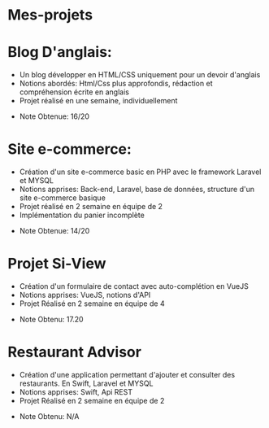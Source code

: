 # Mes-projets

# Blog D'anglais: 

* Un blog développer en HTML/CSS uniquement pour un devoir d'anglais
* Notions abordés: Html/Css plus approfondis, rédaction et compréhension écrite en anglais
* Projet réalisé en une semaine, individuellement
- Note Obtenue: 16/20

# Site e-commerce:

* Création d'un site e-commerce basic en PHP avec le framework Laravel et MYSQL
* Notions apprises: Back-end, Laravel, base de données, structure d'un site e-commerce basique
* Projet réalisé en 2 semaine en équipe de 2
* Implémentation du panier incomplète
- Note Obtenue: 14/20

# Projet Si-View

* Création d'un formulaire de contact avec auto-complétion en VueJS
* Notions apprises: VueJS, notions d'API 
* Projet Réalisé en 2 semaine en équipe de 4
- Note Obtenu: 17.20

# Restaurant Advisor

* Création d'une application permettant d'ajouter et consulter des restaurants. En Swift, Laravel et MYSQL
* Notions apprises: Swift, Api REST
* Projet Réalisé en 2 semaine en équipe de 2
- Note Obtenu: N/A 
